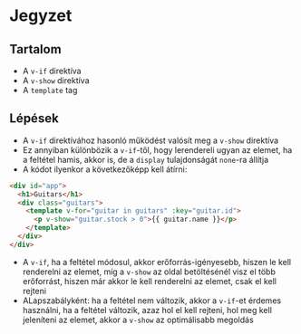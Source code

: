 # Jegyzet

## Tartalom

- A `v-if` direktíva
- A `v-show` direktíva
- A `template` tag

## Lépések

- A `v-if` direktívához hasonló működést valósít meg a `v-show` direktíva
- Ez annyiban különbözik a `v-if`-től, hogy lerendereli ugyan az elemet, ha a feltétel hamis, akkor is, de a `display` tulajdonságát `none`-ra állítja
- A kódot ilyenkor a következőképp kell átírni:

```html
<div id="app">
  <h1>Guitars</h1>
  <div class="guitars">
    <template v-for="guitar in guitars" :key="guitar.id">
      <p v-show="guitar.stock > 0">{{ guitar.name }}</p>
    </template>
  </div>
</div>
```

- A `v-if`, ha a feltétel módosul, akkor erőforrás-igényesebb, hiszen le kell renderelni az elemet, míg a `v-show` az oldal betöltésénél visz el több erőforrást, hiszen már akkor le kell renderelni az elemet, csak el kell rejteni
- ALapszabályként: ha a feltétel nem változik, akkor a `v-if`-et érdemes használni, ha a feltétel változik, azaz hol el kell rejteni, hol meg kell jeleníteni az elemet, akkor a `v-show` az optimálisabb megoldás
